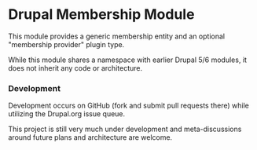 # Drupal Membership Module

This module provides a generic membership entity and an optional "membership provider" plugin type.

While this module shares a namespace with earlier Drupal 5/6 modules, it does not inherit any code or architecture.

### Development

Development occurs on GitHub (fork and submit pull requests there) while utilizing the Drupal.org issue queue.

This project is still very much under development and meta-discussions around future plans and architecture are welcome.
